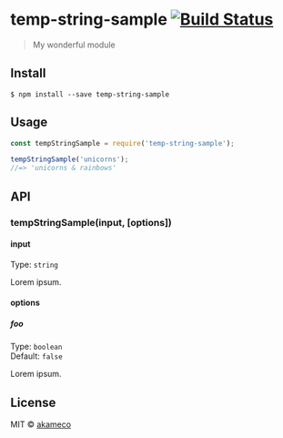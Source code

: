 # temp-string-sample [![Build Status](https://travis-ci.org/akameco/temp-string-sample.svg?branch=master)](https://travis-ci.org/akameco/temp-string-sample)

> My wonderful module


## Install

```
$ npm install --save temp-string-sample
```


## Usage

```js
const tempStringSample = require('temp-string-sample');

tempStringSample('unicorns');
//=> 'unicorns & rainbows'
```


## API

### tempStringSample(input, [options])

#### input

Type: `string`

Lorem ipsum.

#### options

##### foo

Type: `boolean`<br>
Default: `false`

Lorem ipsum.


## License

MIT © [akameco](http://akameco.github.io)
